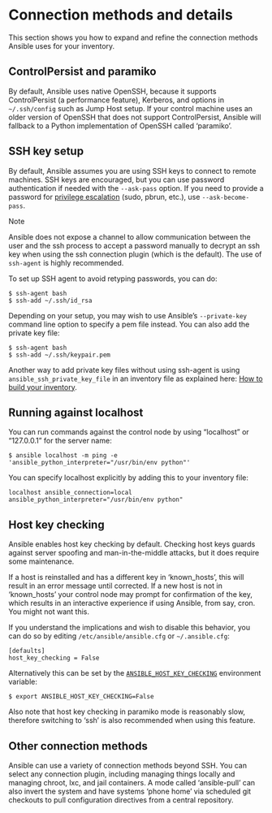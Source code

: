 # Connection methods and details

This section shows you how to expand and refine the connection methods Ansible uses for your inventory.

## ControlPersist and paramiko

By default, Ansible uses native OpenSSH, because it supports ControlPersist (a performance feature), Kerberos, and options in `~/.ssh/config` such as Jump Host setup. If your control machine uses an older version of OpenSSH that does not support ControlPersist, Ansible will fallback to a Python implementation of OpenSSH called ‘paramiko’.

## SSH key setup

By default, Ansible assumes you are using SSH keys to connect to remote machines. SSH keys are encouraged, but you can use password authentication if needed with the `--ask-pass` option. If you need to provide a password for [privilege escalation](https://docs.ansible.com/ansible/latest/user_guide/become.html#become) (sudo, pbrun, etc.), use `--ask-become-pass`.

Note

Ansible does not expose a channel to allow communication between the user and the ssh process to accept a password manually to decrypt an ssh key when using the ssh connection plugin (which is the default). The use of `ssh-agent` is highly recommended.

To set up SSH agent to avoid retyping passwords, you can do:

```
$ ssh-agent bash
$ ssh-add ~/.ssh/id_rsa
```

Depending on your setup, you may wish to use Ansible’s `--private-key` command line option to specify a pem file instead. You can also add the private key file:

```
$ ssh-agent bash
$ ssh-add ~/.ssh/keypair.pem
```

Another way to add private key files without using ssh-agent is using `ansible_ssh_private_key_file` in an inventory file as explained here: [How to build your inventory](https://docs.ansible.com/ansible/latest/user_guide/intro_inventory.html#intro-inventory).

## Running against localhost

You can run commands against the control node by using “localhost” or “127.0.0.1” for the server name:

```
$ ansible localhost -m ping -e 'ansible_python_interpreter="/usr/bin/env python"'
```

You can specify localhost explicitly by adding this to your inventory file:

```
localhost ansible_connection=local ansible_python_interpreter="/usr/bin/env python"
```



## Host key checking

Ansible enables host key checking by default. Checking host keys guards against server spoofing and man-in-the-middle attacks, but it does require some maintenance.

If a host is reinstalled and has a different key in ‘known_hosts’, this will result in an error message until corrected. If a new host is not in ‘known_hosts’ your control node may prompt for confirmation of the key, which results in an interactive experience if using Ansible, from say, cron. You might not want this.

If you understand the implications and wish to disable this behavior, you can do so by editing `/etc/ansible/ansible.cfg` or `~/.ansible.cfg`:

```
[defaults]
host_key_checking = False
```

Alternatively this can be set by the [`ANSIBLE_HOST_KEY_CHECKING`](https://docs.ansible.com/ansible/latest/reference_appendices/config.html#envvar-ANSIBLE_HOST_KEY_CHECKING) environment variable:

```
$ export ANSIBLE_HOST_KEY_CHECKING=False
```

Also note that host key checking in paramiko mode is reasonably slow, therefore switching to ‘ssh’ is also recommended when using this feature.

## Other connection methods

Ansible can use a variety of connection methods beyond SSH. You can select any connection plugin, including managing things locally and managing chroot, lxc, and jail containers. A mode called ‘ansible-pull’ can also invert the system and have systems ‘phone home’ via scheduled git checkouts to pull configuration directives from a central repository.